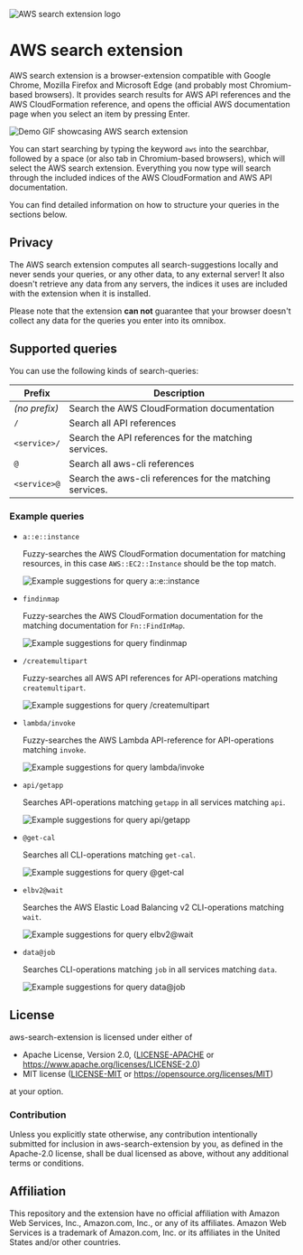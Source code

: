 ![AWS search extension logo](extension/logo.png)

# AWS search extension

AWS search extension is a browser-extension compatible with Google Chrome, Mozilla Firefox and Microsoft Edge (and probably most Chromium-based browsers).
It provides search results for AWS API references and the AWS CloudFormation reference, and opens the official AWS documentation page when you select an item by pressing Enter.

![Demo GIF showcasing AWS search extension](docs/demo.gif)

You can start searching by typing the keyword `aws` into the searchbar, followed by a space (or also tab in Chromium-based browsers), which will select the AWS search extension.
Everything you now type will search through the included indices of the AWS CloudFormation and AWS API documentation.

You can find detailed information on how to structure your queries in the sections below.

## Privacy

The AWS search extension computes all search-suggestions locally and never sends your queries, or any other data, to any external server!
It also doesn't retrieve any data from any servers, the indices it uses are included with the extension when it is installed.

Please note that the extension **can not** guarantee that your browser doesn't collect any data for the queries you enter into its omnibox.

## Supported queries

You can use the following kinds of search-queries:

| Prefix        | Description                                              |
| ------------- | -------------------------------------------------------- |
| *(no prefix)* | Search the AWS CloudFormation documentation              |
| `/`           | Search all API references                                |
| `<service>/`  | Search the API references for the matching services.     |
| `@`           | Search all aws-cli references                            |
| `<service>@`  | Search the aws-cli references for the matching services. |

### Example queries

* `a::e::instance`

    Fuzzy-searches the AWS CloudFormation documentation for matching resources, in this case `AWS::EC2::Instance` should be the top match.
    
    ![Example suggestions for query `a::e::instance`](docs/cfn-aeinstance.png)

* `findinmap`

    Fuzzy-searches the AWS CloudFormation documentation for the matching documentation for `Fn::FindInMap`.
    
    ![Example suggestions for query `findinmap`](docs/cfn-findinmap.png)

* `/createmultipart`

    Fuzzy-searches all AWS API references for API-operations matching `createmultipart`.
    
    ![Example suggestions for query `/createmultipart`](docs/api-createmultipart.png)

* `lambda/invoke`

    Fuzzy-searches the AWS Lambda API-reference for API-operations matching `invoke`.
    
    ![Example suggestions for query `lambda/invoke`](docs/api-lambda-invoke.png)

* `api/getapp`

    Searches API-operations matching `getapp` in all services matching `api`.
    
    ![Example suggestions for query `api/getapp`](docs/api-api-getapp.png)

* `@get-cal`

    Searches all CLI-operations matching `get-cal`.
    
    ![Example suggestions for query `@get-cal`](docs/cli-getcal.png)
   
* `elbv2@wait`

    Searches the AWS Elastic Load Balancing v2 CLI-operations matching `wait`.
    
    ![Example suggestions for query `elbv2@wait`](docs/cli-elbv2-wait.png)
 
 * `data@job`
 
    Searches CLI-operations matching `job` in all services matching `data`.
    
    ![Example suggestions for query `data@job`](docs/cli-data-job.png)

## <a name="license"></a> License

aws-search-extension is licensed under either of

* Apache License, Version 2.0, ([LICENSE-APACHE](LICENSE-APACHE) or <https://www.apache.org/licenses/LICENSE-2.0>)
* MIT license ([LICENSE-MIT](LICENSE-MIT) or <https://opensource.org/licenses/MIT>)

at your option.

### <a name="license-contribution"></a> Contribution

Unless you explicitly state otherwise, any contribution intentionally submitted for inclusion in aws-search-extension by you, as defined in the Apache-2.0 license, shall be dual licensed as above, without any additional terms or conditions.

## Affiliation

This repository and the extension have no official affiliation with Amazon Web Services, Inc., Amazon.com, Inc., or any of its affiliates.
Amazon Web Services is a trademark of Amazon.com, Inc. or its affiliates in the United States and/or other countries.
